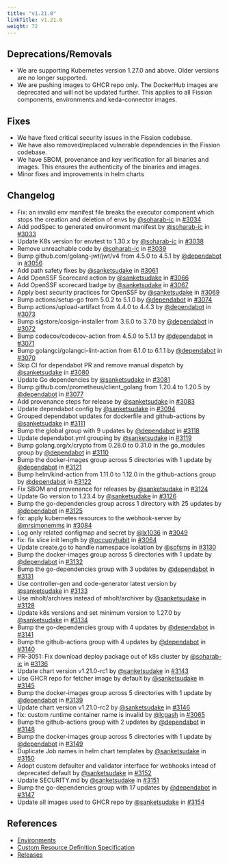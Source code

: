 ```yaml
---
title: "v1.21.0"
linkTitle: v1.21.0
weight: 72
---
```


## Deprecations/Removals

- We are supporting Kubernetes version 1.27.0 and above. Older versions are no longer supported.
- We are pushing images to GHCR repo only. The DockerHub images are deprecated and will not be updated further. This applies to all Fission components, environments and keda-connector images.

## Fixes

- We have fixed critical security issues in the Fission codebase.
- We have also removed/replaced vulnerable dependencies in the Fission codebase.
- We have SBOM, provenance and key verification for all binaries and images. This ensures the authenticity of the binaries and images.
- Minor fixes and improvements in helm charts

## Changelog

* Fix: an invalid env manifest file breaks the executor component which stops the creation and deletion of envs by [@soharab-ic](https://github.com/soharab-ic) in [#3034](https://github.com/fission/fission/pull/3034)
* Add podSpec to generated environment manifest by [@soharab-ic](https://github.com/soharab-ic) in [#3033](https://github.com/fission/fission/pull/3033)
* Update K8s version for envtest to 1.30.x by [@soharab-ic](https://github.com/soharab-ic) in [#3038](https://github.com/fission/fission/pull/3038)
* Remove unreachable code by [@soharab-ic](https://github.com/soharab-ic) in [#3039](https://github.com/fission/fission/pull/3039)
* Bump github.com/golang-jwt/jwt/v4 from 4.5.0 to 4.5.1 by [@dependabot](https://github.com/dependabot) in [#3056](https://github.com/fission/fission/pull/3056)
* Add path safety fixes by [@sanketsudake](https://github.com/sanketsudake) in [#3061](https://github.com/fission/fission/pull/3061)
* Add OpenSSF Scorecard action by [@sanketsudake](https://github.com/sanketsudake) in [#3066](https://github.com/fission/fission/pull/3066)
* Add OpenSSF scorecard badge by [@sanketsudake](https://github.com/sanketsudake) in [#3067](https://github.com/fission/fission/pull/3067)
* Apply best security practices for OpenSSF by [@sanketsudake](https://github.com/sanketsudake) in [#3069](https://github.com/fission/fission/pull/3069)
* Bump actions/setup-go from 5.0.2 to 5.1.0 by [@dependabot](https://github.com/dependabot) in [#3074](https://github.com/fission/fission/pull/3074)
* Bump actions/upload-artifact from 4.4.0 to 4.4.3 by [@dependabot](https://github.com/dependabot) in [#3073](https://github.com/fission/fission/pull/3073)
* Bump sigstore/cosign-installer from 3.6.0 to 3.7.0 by [@dependabot](https://github.com/dependabot) in [#3072](https://github.com/fission/fission/pull/3072)
* Bump codecov/codecov-action from 4.5.0 to 5.1.1 by [@dependabot](https://github.com/dependabot) in [#3071](https://github.com/fission/fission/pull/3071)
* Bump golangci/golangci-lint-action from 6.1.0 to 6.1.1 by [@dependabot](https://github.com/dependabot) in [#3070](https://github.com/fission/fission/pull/3070)
* Skip CI for dependabot PR and remove manual dispatch by [@sanketsudake](https://github.com/sanketsudake) in [#3080](https://github.com/fission/fission/pull/3080)
* Update Go dependencies by [@sanketsudake](https://github.com/sanketsudake) in [#3081](https://github.com/fission/fission/pull/3081)
* Bump github.com/prometheus/client_golang from 1.20.4 to 1.20.5 by [@dependabot](https://github.com/dependabot) in [#3077](https://github.com/fission/fission/pull/3077)
* Add provenance steps for release by [@sanketsudake](https://github.com/sanketsudake) in [#3083](https://github.com/fission/fission/pull/3083)
* Update dependabot config by [@sanketsudake](https://github.com/sanketsudake) in [#3094](https://github.com/fission/fission/pull/3094)
* Grouped dependabot updates for dockerfile and github-actions by [@sanketsudake](https://github.com/sanketsudake) in [#3111](https://github.com/fission/fission/pull/3111)
* Bump the global group with 9 updates by [@dependabot](https://github.com/dependabot) in [#3118](https://github.com/fission/fission/pull/3118)
* Update dependabot.yml grouping by [@sanketsudake](https://github.com/sanketsudake) in [#3119](https://github.com/fission/fission/pull/3119)
* Bump golang.org/x/crypto from 0.28.0 to 0.31.0 in the go_modules group by [@dependabot](https://github.com/dependabot) in [#3110](https://github.com/fission/fission/pull/3110)
* Bump the docker-images group across 5 directories with 1 update by [@dependabot](https://github.com/dependabot) in [#3121](https://github.com/fission/fission/pull/3121)
* Bump helm/kind-action from 1.11.0 to 1.12.0 in the github-actions group by [@dependabot](https://github.com/dependabot) in [#3122](https://github.com/fission/fission/pull/3122)
* Fix SBOM and provenance for releases  by [@sanketsudake](https://github.com/sanketsudake) in [#3124](https://github.com/fission/fission/pull/3124)
* Update Go version to 1.23.4 by [@sanketsudake](https://github.com/sanketsudake) in [#3126](https://github.com/fission/fission/pull/3126)
* Bump the go-dependencies group across 1 directory with 25 updates by [@dependabot](https://github.com/dependabot) in [#3125](https://github.com/fission/fission/pull/3125)
* fix: apply kubernetes resources to the webhook-server by [@mrsimonemms](https://github.com/mrsimonemms) in [#3084](https://github.com/fission/fission/pull/3084)
* Log only related configmap and secret by [@lx1036](https://github.com/lx1036) in [#3049](https://github.com/fission/fission/pull/3049)
* fix: fix slice init length by [@occupyhabit](https://github.com/occupyhabit) in [#3064](https://github.com/fission/fission/pull/3064)
* Update create.go to handle namespace isolation by [@sofsms](https://github.com/sofsms) in [#3130](https://github.com/fission/fission/pull/3130)
* Bump the docker-images group across 5 directories with 1 update by [@dependabot](https://github.com/dependabot) in [#3132](https://github.com/fission/fission/pull/3132)
* Bump the go-dependencies group with 3 updates by [@dependabot](https://github.com/dependabot) in [#3131](https://github.com/fission/fission/pull/3131)
* Use controller-gen and code-generator latest version by [@sanketsudake](https://github.com/sanketsudake) in [#3133](https://github.com/fission/fission/pull/3133)
* Use mholt/archives instead of mholt/archiver by [@sanketsudake](https://github.com/sanketsudake) in [#3128](https://github.com/fission/fission/pull/3128)
* Update k8s versions and set minimum version to 1.27.0 by [@sanketsudake](https://github.com/sanketsudake) in [#3134](https://github.com/fission/fission/pull/3134)
* Bump the go-dependencies group with 4 updates by [@dependabot](https://github.com/dependabot) in [#3141](https://github.com/fission/fission/pull/3141)
* Bump the github-actions group with 4 updates by [@dependabot](https://github.com/dependabot) in [#3140](https://github.com/fission/fission/pull/3140)
* PR-3051: Fix download deploy package out of k8s cluster by [@soharab-ic](https://github.com/soharab-ic) in [#3136](https://github.com/fission/fission/pull/3136)
* Update chart version v1.21.0-rc1 by [@sanketsudake](https://github.com/sanketsudake) in [#3143](https://github.com/fission/fission/pull/3143)
* Use GHCR repo for fetcher image by default by [@sanketsudake](https://github.com/sanketsudake) in [#3145](https://github.com/fission/fission/pull/3145)
* Bump the docker-images group across 5 directories with 1 update by [@dependabot](https://github.com/dependabot) in [#3139](https://github.com/fission/fission/pull/3139)
* Update chart version v1.21.0-rc2 by [@sanketsudake](https://github.com/sanketsudake) in [#3146](https://github.com/fission/fission/pull/3146)
* fix: custom runtime container name is invalid by [@lcgash](https://github.com/lcgash) in [#3065](https://github.com/fission/fission/pull/3065)
* Bump the github-actions group with 2 updates by [@dependabot](https://github.com/dependabot) in [#3148](https://github.com/fission/fission/pull/3148)
* Bump the docker-images group across 5 directories with 1 update by [@dependabot](https://github.com/dependabot) in [#3149](https://github.com/fission/fission/pull/3149)
* Duplicate Job names in helm chart templates by [@sanketsudake](https://github.com/sanketsudake) in [#3150](https://github.com/fission/fission/pull/3150)
* Adopt custom defaulter and validator interface for webhooks intead of deprecated default  by [@sanketsudake](https://github.com/sanketsudake) in [#3152](https://github.com/fission/fission/pull/3152)
* Update SECURITY.md by [@sanketsudake](https://github.com/sanketsudake) in [#3151](https://github.com/fission/fission/pull/3151)
* Bump the go-dependencies group with 17 updates by [@dependabot](https://github.com/dependabot) in [#3147](https://github.com/fission/fission/pull/3147)
* Update all images used to GHCR repo by [@sanketsudake](https://github.com/sanketsudake) in [#3154](https://github.com/fission/fission/pull/3154)

## References

- [Environments](/environments/)
- [Custom Resource Definition Specification](https://doc.crds.dev/github.com/fission/fission)
- [Releases](https://github.com/fission/fission/releases)